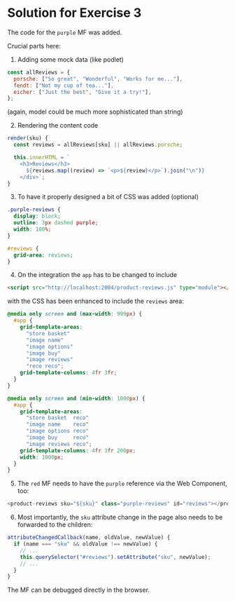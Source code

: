 # Solution for Exercise 3

The code for the `purple` MF was added.

Crucial parts here:

1. Adding some mock data (like podlet)

```js
const allReviews = {
  porsche: ["So great", "Wonderful", "Works for me..."],
  fendt: ["Not my cup of tea..."],
  eicher: ["Just the best", "Give it a try!"],
};
```

(again, model could be much more sophisticated than string)

2. Rendering the content code

```js
render(sku) {
  const reviews = allReviews[sku] || allReviews.porsche;

  this.innerHTML = `
    <h3>Reviews</h3>
      ${reviews.map((review) => `<p>${review}</p>`).join("\n")}
    </div>`;
}
```

3. To have it properly designed a bit of CSS was added (optional)

```css
.purple-reviews {
  display: block;
  outline: 3px dashed purple;
  width: 100%;
}

#reviews {
  grid-area: reviews;
}
```

4. On the integration the `app` has to be changed to include

```html
<script src="http://localhost:2004/product-reviews.js" type="module"></script>
```

with the CSS has been enhanced to include the `reviews` area:

```css
@media only screen and (max-width: 999px) {
  #app {
    grid-template-areas:
      "store basket"
      "image name"
      "image options"
      "image buy"
      "image reviews"
      "reco reco";
    grid-template-columns: 4fr 3fr;
  }
}

@media only screen and (min-width: 1000px) {
  #app {
    grid-template-areas:
      "store basket  reco"
      "image name    reco"
      "image options reco"
      "image buy     reco"
      "image reviews reco";
    grid-template-columns: 4fr 3fr 200px;
    width: 1000px;
  }
}
```

5. The `red` MF needs to have the `purple` reference via the Web Component, too:

```js
<product-reviews sku="${sku}" class="purple-reviews" id="reviews"></product-reviews>
```

6. Most importantly, the `sku` attribute change in the page also needs to be forwarded to the children:

```js
attributeChangedCallback(name, oldValue, newValue) {
  if (name === "sku" && oldValue !== newValue) {
    // ...
    this.querySelector("#reviews").setAttribute("sku", newValue);
    // ...
  }
}
```

The MF can be debugged directly in the browser.
